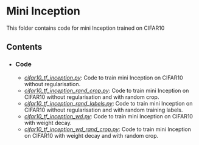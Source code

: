 # Mini Inception
This folder contains code for mini Inception trained on CIFAR10

## Contents
  * ###  Code
    * [*cifar10_tf_inception.py*](./cifar10_tf_inception.py): Code to train mini Inception on CIFAR10 without regularisation.
    * [*cifar10_tf_inception_rand_crop.py*](./cifar10_tf_inception_rand_crop.py): Code to train mini Inception on CIFAR10 without regularisation and with random crop.
    * [*cifar10_tf_inception_rand_labels.py*](./cifar10_tf_inception_rand_labels.py): Code to train mini Inception on CIFAR10 without regularisation and with random training labels.
    * [*cifar10_tf_inception_wd.py*](./cifar10_tf_inception_wd.py): Code to train mini Inception on CIFAR10 with weight decay.
    * [*cifar10_tf_inception_wd_rand_crop.py*](./cifar10_tf_inception_wd_rand_crop.py): Code to train mini Inception on CIFAR10 with weight decay and with random crop.
